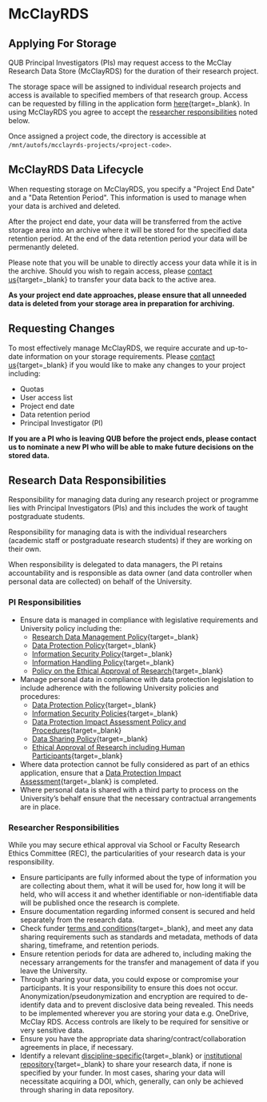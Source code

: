 # McClayRDS


## Applying For Storage

QUB Principal Investigators (PIs) may request access to the McClay Research Data Store (McClayRDS) for the duration of their research project.

The storage space will be assigned to individual research projects and access is available to specified members of that research group. Access can be requested by filling in the application form [here](https://forms.office.com/pages/responsepage.aspx?id=6ner6qW040mh6NbdI6HyhnnikCeespJIiWT3GPl56KZUNDUyNUdLT1BXV0RROU03MkVHT1ZVNEZZRS4u&origin=lprLink){target=_blank}. In using McClayRDS you agree to accept the [researcher responsibilities](#research-data-responsibilities) noted below.

Once assigned a project code, the directory is accessible at  `/mnt/autofs/mcclayrds-projects/<project-code>`.

## McClayRDS Data Lifecycle

When requesting storage on McClayRDS, you specify a "Project End Date" and a "Data Retention Period". This information is used to manage when your data is archived and deleted.

After the project end date, your data will be transferred from the active storage area into an archive where it will be stored for the specified data retention period. At the end of the data retention period your data will be permenantly deleted.

Please note that you will be unable to directly access your data while it is in the archive. Should you wish to regain access, please [contact us](https://www.ni-hpc.ac.uk/contact/){target=_blank} to transfer your data back to the active area.  

**As your project end date approaches, please ensure that all unneeded data is deleted from your storage area in preparation for archiving.**



## Requesting Changes

To most effectively manage McClayRDS, we require accurate and up-to-date information on your storage requirements. Please [contact us](https://www.ni-hpc.ac.uk/contact/){target=_blank} if you would like to make any changes to your project including:
 * Quotas
 * User access list
 * Project end date
 * Data retention period
 * Principal Investigator (PI)

**If you are a PI who is leaving QUB before the project ends, please contact us to nominate a new PI who will be able to make future decisions on the stored data.** 

## Research Data Responsibilities

Responsibility for managing data during any research project or programme lies with Principal Investigators (PIs) and this includes the work of taught postgraduate students. 

Responsibility for managing data is with the individual researchers (academic staff or postgraduate research students) if they are working on their own. 

When responsibility is delegated to data managers, the PI retains accountability and is responsible as data owner (and data controller when personal data are collected) on behalf of the University.

### PI Responsibilities
* Ensure data is managed in compliance with legislative requirements and University policy including the:
    * [Research Data Management Policy](https://www.qub.ac.uk/directorates/InformationServices/TheLibrary/CustomerService/PoliciesandRegulations/ResearchDataManagementPolicy/){target=_blank}
    * [Data Protection Policy](https://www.qub.ac.uk/about/Leadership-and-structure/filestore/DataProtectionPolicy(2023)v2.0.pdf){target=_blank}
    * [Information Security Policy](https://www.qub.ac.uk/directorates/InformationServices/Services/Security/FileStore/Filetoupload,746313,en.pdf){target=_blank}
    * [Information Handling Policy](https://www.qub.ac.uk/directorates/InformationServices/Services/Security/FileStore/Information%20Handling%20Policy%201.01.pdf){target=_blank}
    * [Policy on the Ethical Approval of Research](https://www.qub.ac.uk/Research/Governance-ethics-and-integrity/FileStore/Filetoupload,915687,en.pdf){target=_blank}
* Manage personal data in compliance with data protection legislation to include adherence with the following University policies and procedures:
    * [Data Protection Policy](https://www.qub.ac.uk/about/Leadership-and-structure/filestore/DataProtectionPolicy(2023)v2.0.pdf){target=_blank}
    * [Information Security Policies](https://www.qub.ac.uk/directorates/InformationServices/Services/Security/){target=_blank}
    * [Data Protection Impact Assessment Policy and Procedures](https://qubstudentcloud.sharepoint.com/:f:/s/bus-icu/EvRJzrNkc7dDqGPxgkYn2DEBqXM1Qds2KErVjIMTOSO4WQ?e=Z2Ui6t){target=_blank}
    * [Data Sharing Policy](https://qubstudentcloud.sharepoint.com/:f:/s/bus-icu/EvRJzrNkc7dDqGPxgkYn2DEBqXM1Qds2KErVjIMTOSO4WQ?e=Z2Ui6t){target=_blank}
    * [Ethical Approval of Research including Human Participants](https://www.qub.ac.uk/Research/Governance-ethics-and-integrity/FileStore/Filetoupload,915687,en.pdf){target=_blank}
* Where data protection cannot be fully considered as part of an ethics application, ensure that a [Data Protection Impact Assessment](https://www.qub.ac.uk/about/Leadership-and-structure/information-compliance-unit/dpia/){target=_blank} is completed.
* Where personal data is shared with a third party to process on the University’s behalf ensure that the necessary contractual arrangements are in place. 

### Researcher Responsibilities
While you may secure ethical approval via School or Faculty Research Ethics Committee (REC), the particularities of your research data is your responsibility.

* Ensure participants are fully informed about the type of information you are collecting about them, what it will be used for, how long it will be held, who will access it and whether identifiable or non-identifiable data will be published once the research is complete.
* Ensure documentation regarding informed consent is secured and held separately from the research data.
* Check funder [terms and conditions](https://www.qub.ac.uk/directorates/InformationServices/TheLibrary/ResearchSupport/OpenResearch/OpenDataFunderMandatesToolkit/){target=_blank}, and meet any data sharing requirements such as standards and metadata, methods of data sharing, timeframe, and retention periods.
* Ensure retention periods for data are adhered to, including making the necessary arrangements for the transfer and management of data if you leave the University.
* Through sharing your data, you could expose or compromise your participants. It is your responsibility to ensure this does not occur. Anonymization/pseudonymization and encryption are required to de-identify data and to prevent disclosive data being revealed. This needs to be implemented wherever you are storing your data e.g. OneDrive, McClay RDS. Access controls are likely to be required for sensitive or very sensitive data.
* Ensure you have the appropriate data sharing/contract/collaboration agreements in place, if necessary.
* Identify a relevant [discipline-specific](https://www.re3data.org/){target=_blank} or [institutional repository](https://pure.qub.ac.uk/en/datasets/){target=_blank} to share your research data, if none is specified by your funder. In most cases, sharing your data will necessitate acquiring a DOI, which, generally, can only be achieved through sharing in data repository.




